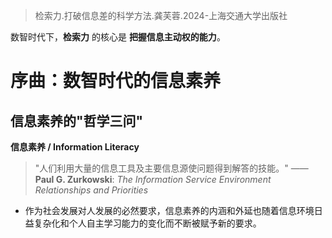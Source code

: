 >检索力.打破信息差的科学方法.龚芙蓉.2024-上海交通大学出版社


数智时代下，**检索力** 的核心是 **把握信息主动权的能力**。

# 序曲：数智时代的信息素养
## 信息素养的"哲学三问"

**信息素养 / Information Literacy**

> "人们利用大量的信息工具及主要信息源使问题得到解答的技能。"
> ——**Paul G. Zurkowski**: *The Information Service Environment Relationships and Priorities* 


- 作为社会发展对人发展的必然要求，信息素养的内涵和外延也随着信息环境日益复杂化和个人自主学习能力的变化而不断被赋予新的要求。

